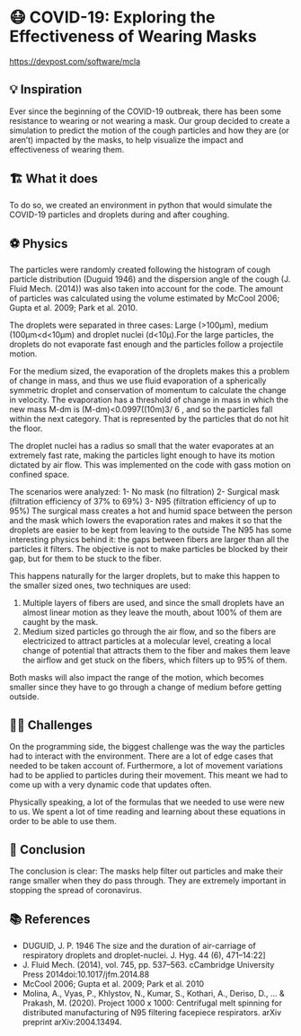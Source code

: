 # 😷 COVID-19: Exploring the Effectiveness of Wearing Masks

https://devpost.com/software/mcla

## 💡 Inspiration
Ever since the beginning of the COVID-19 outbreak, there has been some resistance to wearing or not wearing a mask. Our group decided to create a simulation to predict the motion of the cough particles and how they are (or aren’t) impacted by the masks, to help visualize the impact and effectiveness of wearing them.

## 🏗️ What it does
To do so, we created an environment in python that would simulate the COVID-19 particles and droplets during and after coughing.

## ⚽ Physics
The particles were randomly created following the histogram of cough particle distribution (Duguid 1946) and the dispersion angle of the cough (J. Fluid Mech. (2014)) was also taken into account for the code. The amount of particles was calculated using the volume estimated by McCool 2006; Gupta et al. 2009; Park et al. 2010.

The droplets were separated in three cases: Large (>100µm), medium (100µm<d<10µm) and droplet nuclei (d<10µ).For the large particles, the droplets do not evaporate fast enough and the particles follow a projectile motion.

For the medium sized, the evaporation of the droplets makes this a problem of change in mass, and thus we use fluid evaporation of a spherically symmetric droplet and  conservation of momentum to calculate the change in velocity. The evaporation has a threshold of change in mass in which the new mass M-dm is (M-dm)<0.0997((10m)3/ 6 , and so the particles fall within the next category. That is represented by the particles that do not hit the floor.

The droplet nuclei has a radius so small that the water evaporates at an extremely fast rate, making the particles light enough to have its motion dictated by air flow. This was implemented on the code with gass motion on confined space. 

The scenarios were analyzed:
1- No mask (no filtration)
2- Surgical mask (filtration efficiency of 37% to 69%)
3- N95 (filtration efficiency of up to 95%)
The surgical mass creates a hot and humid space between the person and the mask which lowers the evaporation rates and makes it so that the droplets are easier to be kept from leaving to the outside
The N95 has some interesting physics behind it: the gaps between fibers are larger than all the particles it filters. The objective is not to make particles be blocked by their gap, but for them to be stuck to the fiber. 

This happens naturally for the larger droplets, but to make this happen to the smaller sized ones, two techniques are used: 

1. Multiple layers of fibers are used, and since the small droplets have an almost linear motion as they leave the mouth, about 100% of them are caught by the mask. 
2. Medium sized particles go through the air flow, and so the fibers are electricized to attract particles at a molecular level, creating a local change of potential that attracts them to the fiber and makes them leave the airflow and get stuck on the fibers, which filters up to 95% of them. 

Both masks will also impact the range of the motion, which becomes smaller since they have to go through a change of medium before getting outside.

## 👨‍💻 Challenges
On the programming side, the biggest challenge was the way the particles had to interact with the environment. There are a lot of edge cases that needed to be taken account of. Furthermore, a lot of movement variations had to be applied to particles during their movement. This meant we had to come up with a very dynamic code that updates often.

Physically speaking, a lot of the formulas that we needed to use were new to us. We spent a lot of time reading and learning about these equations in order to be able to use them.

## 🤔 Conclusion
The conclusion is clear: The masks help filter out particles and make their range smaller when they do pass through. They are extremely important in stopping the spread of coronavirus. 

## 📚 References
- DUGUID, J. P. 1946 The size and the duration of air-carriage of respiratory droplets and droplet-nuclei. J. Hyg. 44 (6), 471–14:22]
- J. Fluid Mech. (2014), vol. 745, pp. 537–563. cCambridge University Press 2014doi:10.1017/jfm.2014.88
- McCool 2006; Gupta et al. 2009; Park et al. 2010
- Molina, A., Vyas, P., Khlystov, N., Kumar, S., Kothari, A., Deriso, D., ... & Prakash, M. (2020). Project 1000 x 1000: Centrifugal melt spinning for distributed manufacturing of N95 filtering facepiece respirators. arXiv preprint arXiv:2004.13494.



